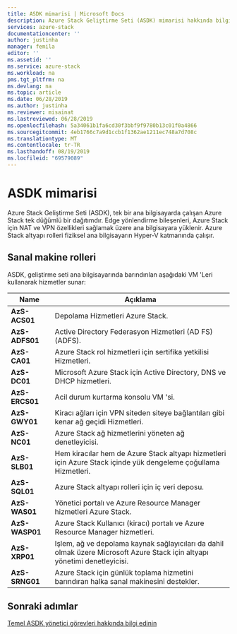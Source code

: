 ```yaml
---
title: ASDK mimarisi | Microsoft Docs
description: Azure Stack Geliştirme Seti (ASDK) mimarisi hakkında bilgi edinin.
services: azure-stack
documentationcenter: ''
author: justinha
manager: femila
editor: ''
ms.assetid: ''
ms.service: azure-stack
ms.workload: na
pms.tgt_pltfrm: na
ms.devlang: na
ms.topic: article
ms.date: 06/28/2019
ms.author: justinha
ms.reviewer: misainat
ms.lastreviewed: 06/28/2019
ms.openlocfilehash: 5a34061b1fa6cd30f3bbf9f9780b13c01f0a4866
ms.sourcegitcommit: 4eb1766c7a9d1ccb1f1362ae1211ec748a7d708c
ms.translationtype: MT
ms.contentlocale: tr-TR
ms.lasthandoff: 08/19/2019
ms.locfileid: "69579089"
---
```

# <a name="asdk-architecture"></a>ASDK mimarisi
Azure Stack Geliştirme Seti (ASDK), tek bir ana bilgisayarda çalışan Azure Stack tek düğümlü bir dağıtımdır. Edge yönlendirme bileşenleri, Azure Stack için NAT ve VPN özellikleri sağlamak üzere ana bilgisayara yüklenir. Azure Stack altyapı rolleri fiziksel ana bilgisayarın Hyper-V katmanında çalışır.


## <a name="virtual-machine-roles"></a>Sanal makine rolleri
ASDK, geliştirme seti ana bilgisayarında barındırılan aşağıdaki VM 'Leri kullanarak hizmetler sunar:

| Name | Açıklama |
| ----- | ----- |
| **AzS-ACS01** | Depolama Hizmetleri Azure Stack.|
| **AzS-ADFS01** | Active Directory Federasyon Hizmetleri (AD FS) (ADFS).  |
| **AzS-CA01** | Azure Stack rol hizmetleri için sertifika yetkilisi Hizmetleri.|
| **AzS-DC01** | Microsoft Azure Stack için Active Directory, DNS ve DHCP hizmetleri.|
| **AzS-ERCS01** | Acil durum kurtarma konsolu VM 'si. |
| **AzS-GWY01** | Kiracı ağları için VPN siteden siteye bağlantıları gibi kenar ağ geçidi Hizmetleri.|
| **AzS-NC01** | Azure Stack ağ hizmetlerini yöneten ağ denetleyicisi.  |
| **AzS-SLB01** | Hem kiracılar hem de Azure Stack altyapı hizmetleri için Azure Stack içinde yük dengeleme çoğullama Hizmetleri.  |
| **AzS-SQL01** | Azure Stack altyapı rolleri için iç veri deposu.  |
| **AzS-WAS01** | Yönetici portalı ve Azure Resource Manager hizmetleri Azure Stack.|
| **AzS-WASP01**| Azure Stack Kullanıcı (kiracı) portalı ve Azure Resource Manager hizmetleri.|
| **AzS-XRP01** | Işlem, ağ ve depolama kaynak sağlayıcıları da dahil olmak üzere Microsoft Azure Stack için altyapı yönetimi denetleyicisi.|
| **AzS-SRNG01** | Azure Stack için günlük toplama hizmetini barındıran halka sanal makinesini destekler. |

## <a name="next-steps"></a>Sonraki adımlar
[Temel ASDK yönetici görevleri hakkında bilgi edinin](asdk-admin-basics.md)
